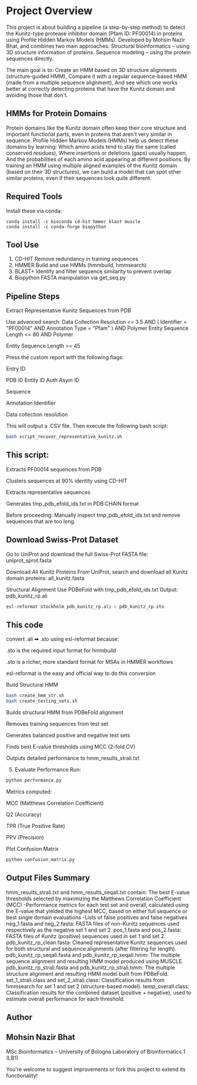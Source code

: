 # Project Overview
This project is about building a pipeline (a step-by-step method) to detect the Kunitz-type protease inhibitor domain (Pfam ID: PF00014) in proteins using Profile Hidden Markov Models (HMMs).
Developed by Mohsin Nazir Bhat, and combines two main approaches:
Structural bioinformatics – using 3D structure information of proteins.
Sequence modeling – using the protein sequences directly.

The main goal is to:
Create an HMM based on 3D structure alignments (structure-guided HMM),
Compare it with a regular sequence-based HMM (made from a multiple sequence alignment),
And see which one works better at correctly detecting proteins that have the Kunitz domain and avoiding those that don't.
##  HMMs for Protein Domains
Protein domains like the Kunitz domain often keep their core structure and important functional parts, even in proteins that aren't very similar in sequence.
Profile Hidden Markov Models (HMMs) help us detect these domains by learning:
Which amino acids tend to stay the same (called conserved residues),
Where insertions or deletions (gaps) usually happen,
And the probabilities of each amino acid appearing at different positions.
By training an HMM using multiple aligned examples of the Kunitz domain (based on their 3D structures), we can build a model that can spot other similar proteins, even if their sequences look quite different.

## Required Tools
Install these via conda:

```
conda install -c bioconda cd-hit hmmer blast muscle
conda install -c conda-forge biopython
```

## Tool	 Use
 1. CD-HIT	Remove redundancy in training sequences
 2. HMMER 	Build and use HMMs (hmmbuild, hmmsearch)
 3. BLAST+	Identify and filter sequence similarity to prevent overlap
4.  Biopython	FASTA manipulation via get_seq.py
## Pipeline Steps
Extract Representative Kunitz Sequences from PDB

Use advanced search: Data Collection Resolution <= 3.5 AND ( Identifier = "PF00014" AND Annotation Type = "Pfam" ) AND Polymer Entity Sequence Length <= 80 AND Polymer 

Entity Sequence Length >= 45

Press the custom report with the following flags:

Entry ID

PDB ID
Entity ID
Auth Asym ID

Sequence

Annotation Identifier

Data collection resolution

This will output a .CSV file. Then execute the following bash script:
```bash
bash script_recover_representative_kunitz.sh
```
## This script:

Extracts PF00014 sequences from PDB

Clusters sequences at 90% identity using CD-HIT

Extracts representative sequences

Generates tmp_pdb_efold_ids.txt in PDB:CHAIN format

Before proceeding: Manually inspect tmp_pdb_efold_ids.txt and remove sequences that are too long.

## Download Swiss-Prot Dataset
Go to UniProt and download the full Swiss-Prot FASTA file:
uniprot_sprot.fasta

Download All Kunitz Proteins
From UniProt, search and download all Kunitz domain proteins:
all_kunitz.fasta

Structural Alignment
Use PDBeFold with tmp_pdb_efold_ids.txt
Output: pdb_kunitz_rp.ali

```bash
esl-reformat stockholm pdb_kunitz_rp.ali > pdb_kunitz_rp.sto
```
## This code 
convert .ali ➡ .sto using esl-reformat because:

.sto is the required input format for hmmbuild

.sto is a richer, more standard format for MSAs in HMMER workflows

esl-reformat is the easy and official way to do this conversion

Build Structural HMM
```bash
bash create_hmm_str.sh
bash create_testing_sets.sh
```
Builds structural HMM from PDBeFold alignment

Removes training sequences from test set

Generates balanced positive and negative test sets

Finds best E-value thresholds using MCC (2-fold CV)

Outputs detailed performance to hmm_results_strali.txt

5. Evaluate Performance
   Run:

```bash
python performance.py
```
Metrics computed:

MCC (Matthews Correlation Coefficient)

Q2 (Accuracy)

TPR (True Positive Rate)

PPV (Precision)

Plot Confusion Matrix
```bash
python confusion_matrix.py
```

## Output Files Summary
hmm_results_strali.txt and hmm_results_seqali.txt contain:
The best E-value thresholds selected by maximizing the Matthews Correlation Coefficient (MCC) -Performance metrics for each test set and overall, calculated using the E-value that yielded the highest MCC, based on either full sequence or best single domain evaluations -Lists of false positives and false negatives
neg_1.fasta and neg_2.fasta: FASTA files of non-Kunitz sequences used respectively as the negative set 1 and set 2.
pos_1.fasta and pos_2.fasta: FASTA files of Kunitz (positive) sequences used in set 1 and set 2.
pdb_kunitz_rp_clean.fasta: Cleaned representative Kunitz sequences used for both structural and sequence alignments (after filtering for length).
pdb_kunitz_rp_seqali.fasta and pdb_kunitz_rp_seqali.hmm: The multiple sequence alignment and resulting HMM model produced using MUSCLE.
pdb_kunitz_rp_strali.fasta and pdb_kunitz_rp_strali.hmm: The multiple structure alignment and resulting HMM model built from PDBeFold.
set_1_strali.class and set_2_strali.class: Classification results from hmmsearch for set 1 and set 2 (structure-based model).
temp_overall.class: Classification results for the combined dataset (positive + negative), used to estimate overall performance for each threshold.
 
 ## Author

## Mohsin Nazir Bhat 
 MSc Bioinformatics – University of Bologna
Laboratory of Bioinformatics 1 (LB1)

You're welcome to suggest improvements or fork this project to extend its functionality!
